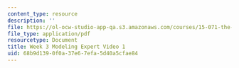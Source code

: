 ```yaml
---
content_type: resource
description: ''
file: https://ol-ocw-studio-app-qa.s3.amazonaws.com/courses/15-071-the-analytics-edge-spring-2017/68b9d1390f0a37e67efa5d40a5cfae84_MIT15_071S17_Unit3_ModelingExpert.pdf
file_type: application/pdf
resourcetype: Document
title: Week 3 Modeling Expert Video 1
uid: 68b9d139-0f0a-37e6-7efa-5d40a5cfae84
---
```

